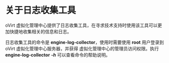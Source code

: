 # 关于日志收集工具

oVirt 虚拟化管理中心提供了日志收集工具，在寻求技术支持时使用该工具可以更加快捷地收集相关的信息和日志。

日志收集工具的命令是 **engine-log-collector**，使用时需要使用 **root** 用户登录到 oVirt 虚拟化管理中心服务器，并获得 虚拟化管理中心的管理员访问权限。执行 **engine-log-collector** ***-h*** 可以查看命令的帮助说明。
